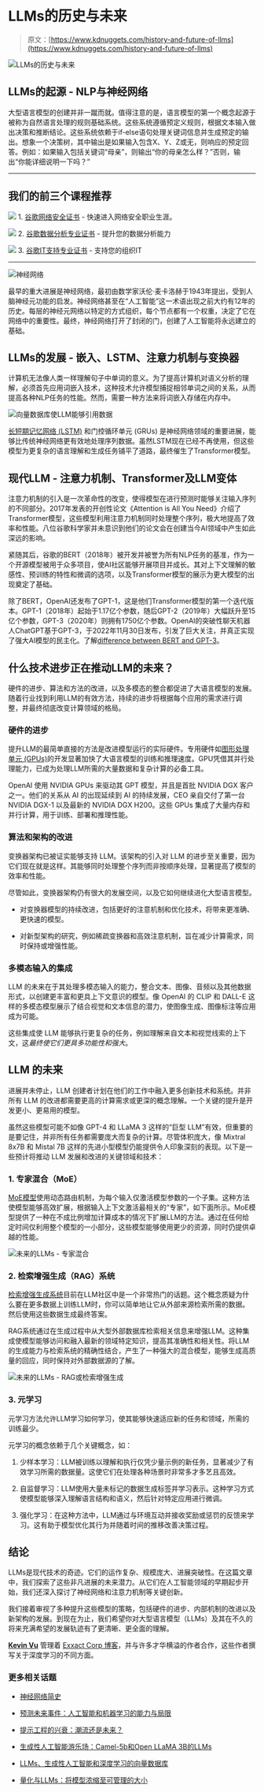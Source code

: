 # LLMs的历史与未来

> 原文：[https://www.kdnuggets.com/history-and-future-of-llms](https://www.kdnuggets.com/history-and-future-of-llms)

![LLMs的历史与未来](../Images/6bcb2bd229b7e94e58eaa1678ac68fe3.png)

## LLMs的起源 - NLP与神经网络

大型语言模型的创建并非一蹴而就。值得注意的是，语言模型的第一个概念起源于被称为自然语言处理的规则基础系统。这些系统遵循预定义规则，根据文本输入做出决策和推断结论。这些系统依赖于if-else语句处理关键词信息并生成预定的输出。想象一个决策树，其中输出是如果输入包含X、Y、Z或无，则响应的预定回答。例如：如果输入包括关键词“母亲”，则输出“你的母亲怎么样？”否则，输出“你能详细说明一下吗？”

* * *

## 我们的前三个课程推荐

![](../Images/0244c01ba9267c002ef39d4907e0b8fb.png) 1\. [谷歌网络安全证书](https://www.kdnuggets.com/google-cybersecurity) - 快速进入网络安全职业生涯。

![](../Images/e225c49c3c91745821c8c0368bf04711.png) 2\. [谷歌数据分析专业证书](https://www.kdnuggets.com/google-data-analytics) - 提升您的数据分析能力

![](../Images/0244c01ba9267c002ef39d4907e0b8fb.png) 3\. [谷歌IT支持专业证书](https://www.kdnuggets.com/google-itsupport) - 支持您的组织IT

* * *

![神经网络](../Images/e5dcd3621e34c1e22aa14b2b86224df3.png)

最早的重大进展是神经网络，最初由数学家沃伦·麦卡洛赫于1943年提出，受到人脑神经元功能的启发。神经网络甚至在“人工智能”这一术语出现之前大约有12年的历史。每层的神经元网络以特定的方式组织，每个节点都有一个权重，决定了它在网络中的重要性。最终，神经网络打开了封闭的门，创建了人工智能将永远建立的基础。

## LLMs的发展 - 嵌入、LSTM、注意力机制与变换器

计算机无法像人类一样理解句子中单词的意义。为了提高计算机对语义分析的理解，必须首先应用词嵌入技术，这种技术允许模型捕捉相邻单词之间的关系，从而提高各种NLP任务的性能。然而，需要一种方法来将词嵌入存储在内存中。

![向量数据库使LLM能够引用数据](../Images/0cff9746730357fa0bd4cfbeeae03e1e.png)

[长短期记忆网络 (LSTM)](https://www.exxactcorp.com/blog/Deep-Learning/5-types-of-lstm-recurrent-neural-networks-and-what-to-do-with-them) 和门控循环单元 (GRUs) 是神经网络领域的重要进展，能够比传统神经网络更有效地处理序列数据。虽然LSTM现在已经不再使用，但这些模型为更复杂的语言理解和生成任务铺平了道路，最终催生了Transformer模型。

## 现代LLM - 注意力机制、Transformer及LLM变体

注意力机制的引入是一次革命性的改变，使得模型在进行预测时能够关注输入序列的不同部分。2017年发表的开创性论文《Attention is All You Need》介绍了Transformer模型，这些模型利用注意力机制同时处理整个序列，极大地提高了效率和性能。八位谷歌科学家并未意识到他们的论文会在创建当今AI领域中产生如此深远的影响。

紧随其后，谷歌的BERT（2018年）被开发并被誉为所有NLP任务的基准，作为一个开源模型被用于众多项目，使AI社区能够开展项目并成长。其对上下文理解的敏感性、预训练的特性和微调的选项，以及Transformer模型的展示为更大模型的出现奠定了基础。

除了BERT，OpenAI还发布了GPT-1，这是他们Transformer模型的第一个迭代版本。GPT-1（2018年）起始于1.17亿个参数，随后GPT-2（2019年）大幅跃升至15亿个参数，GPT-3（2020年）则拥有1750亿个参数。OpenAI的突破性聊天机器人ChatGPT基于GPT-3，于2022年11月30日发布，引发了巨大关注，并真正实现了强大AI模型的民主化。了解[difference between BERT and GPT-3](https://www.exxactcorp.com/blog/deep-learning/gpt-3-vs-bert-llm-comparison)。

## 什么技术进步正在推动LLM的未来？

硬件的进步、算法和方法的改进，以及多模态的整合都促进了大语言模型的发展。随着行业找到利用LLM的有效方法，持续的进步将根据每个应用的需求进行调整，并最终彻底改变计算领域的格局。

### 硬件的进步

提升LLM的最简单直接的方法是改进模型运行的实际硬件。专用硬件如[图形处理单元 (GPUs)](https://www.exxactcorp.com/category/Deep-Learning-NVIDIA-GPU-Workstations)的开发显著加快了大语言模型的训练和推理速度。GPU凭借其并行处理能力，已成为处理LLM所需的大量数据和复杂计算的必备工具。

OpenAI 使用 NVIDIA GPUs 来驱动其 GPT 模型，并且是首批 NVIDIA DGX 客户之一。他们的关系从 AI 的出现延续到 AI 的持续发展，CEO 亲自交付了第一台 NVIDIA DGX-1 以及最新的 NVIDIA DGX H200。这些 GPUs 集成了大量内存和并行计算，用于训练、部署和推理性能。

### 算法和架构的改进

变换器架构已被证实能够支持 LLM。该架构的引入对 LLM 的进步至关重要，因为它们现在就是这样。其能够同时处理整个序列而非按顺序处理，显著提高了模型的效率和性能。

尽管如此，变换器架构仍有很大的发展空间，以及它如何继续进化大型语言模型。

+   对变换器模型的持续改进，包括更好的注意机制和优化技术，将带来更准确、更快速的模型。

+   对新型架构的研究，例如稀疏变换器和高效注意机制，旨在减少计算需求，同时保持或增强性能。

### 多模态输入的集成

LLM 的未来在于其处理多模态输入的能力，整合文本、图像、音频以及其他数据形式，以创建更丰富和更具上下文意识的模型。像 OpenAI 的 CLIP 和 DALL-E 这样的多模态模型展示了结合视觉和文本信息的潜力，使图像生成、图像标注等应用成为可能。

这些集成使 LLM 能够执行更复杂的任务，例如理解来自文本和视觉线索的上下文，这*最终使它们更具多功能性和强大*。

## LLM 的未来

进展并未停止，LLM 创建者计划在他们的工作中融入更多创新技术和系统。并非所有 LLM 的改进都需要更高的计算需求或更深的概念理解。一个关键的提升是开发更小、更易用的模型。

虽然这些模型可能不如像 GPT-4 和 LLaMA 3 这样的“巨型 LLM”有效，但重要的是要记住，并非所有任务都需要庞大而复杂的计算。尽管体积庞大，像 Mixtral 8x7B 和 Mistal 7B 这样的先进小型模型仍能提供令人印象深刻的表现。以下是一些预计将推动 LLM 发展和改进的关键领域和技术：

### 1\. 专家混合（MoE）

[MoE模型](https://www.exxactcorp.com/blog/deep-learning/why-new-llms-use-moe-mixture-of-experts-architecture)使用动态路由机制，为每个输入仅激活模型参数的一个子集。这种方法使模型能够高效扩展，根据输入上下文激活最相关的“专家”，如下面所示。MoE模型提供了一种在不成比例增加计算成本的情况下扩展LLM的方法。通过在任何给定时间仅利用整个模型的一小部分，这些模型能够使用更少的资源，同时仍提供卓越的性能。

![未来的LLMs - 专家混合](../Images/f7b54f73894136d7cf38887a4a9a1638.png)

### 2\. 检索增强生成（RAG）系统

[检索增强生成系统](https://www.exxactcorp.com/blog/deep-learning/how-retrieval-augment-generation-makes-llms-smarter-than-before)目前在LLM社区中是一个非常热门的话题。这个概念质疑为什么要在更多数据上训练LLM时，你可以简单地让它从外部来源检索所需的数据。然后使用这些数据生成最终答案。

RAG系统通过在生成过程中从大型外部数据库检索相关信息来增强LLM。这种集成使模型能够访问和融入最新的领域特定知识，提高其准确性和相关性。将LLM的生成能力与检索系统的精确性结合，产生了一种强大的混合模型，能够生成高质量的回应，同时保持对外部数据源的了解。

![未来的LLMs - RAG或检索增强生成](../Images/ee607ba231f029f6641aa92d06db40bb.png)

### 3\. 元学习

元学习方法允许LLM学习如何学习，使其能够快速适应新的任务和领域，所需的训练最少。

元学习的概念依赖于几个关键概念，如：

1.  少样本学习：LLM被训练以理解和执行仅凭少量示例的新任务，显著减少了有效学习所需的数据量。这使它们在处理各种场景时非常多才多艺且高效。

1.  自监督学习：LLM使用大量未标记的数据生成标签并学习表示。这种学习方式使模型能够深入理解语言结构和语义，然后针对特定应用进行微调。

1.  强化学习：在这种方法中，LLM通过与环境互动并接收奖励或惩罚的反馈来学习。这有助于模型优化其行为并随着时间的推移改善决策过程。

## 结论

LLMs是现代技术的奇迹。它们的运作复杂、规模庞大、进展突破性。在这篇文章中，我们探索了这些非凡进展的未来潜力。从它们在人工智能领域的早期起步开始，我们还深入探讨了神经网络和注意力机制等关键创新。

我们接着审视了多种提升这些模型的策略，包括硬件的进步、内部机制的改进以及新架构的发展。到现在为止，我们希望你对大型语言模型（LLMs）及其在不久的将来充满希望的发展轨迹有了更清晰、更全面的理解。

**[Kevin Vu](https://blog.exxactcorp.com/)** 管理着 [Exxact Corp 博客](https://blog.exxactcorp.com/)，并与许多才华横溢的作者合作，这些作者撰写关于深度学习的不同方面。

### 更多相关话题

+   [神经网络简史](https://www.kdnuggets.com/a-brief-history-of-the-neural-networks)

+   [预测未来事件：人工智能和机器学习的能力与局限](https://www.kdnuggets.com/2023/06/forecasting-future-events-capabilities-limitations-ai-ml.html)

+   [提示工程的兴衰：潮流还是未来？](https://www.kdnuggets.com/the-rise-and-fall-of-prompt-engineering-fad-or-future)

+   [生成性人工智能游乐场：Camel-5b和Open LLaMA 3B的LLMs](https://www.kdnuggets.com/2024/02/intel-generative-ai-playground-llms-with-camel-5b-and-open-llama-3b)

+   [LLMs、生成性人工智能和深度学习的向量数据库](https://www.kdnuggets.com/vector-database-for-llms-generative-ai-and-deep-learning)

+   [量化与LLMs：将模型浓缩至可管理的大小](https://www.kdnuggets.com/quantization-and-llms-condensing-models-to-manageable-sizes)
